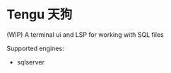 # Tengu 天狗
(WIP) A terminal ui and LSP for working with SQL files

Supported engines:
  * sqlserver
